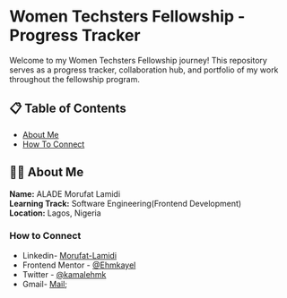 # Women Techsters Fellowship - Progress Tracker

Welcome to my Women Techsters Fellowship journey! This repository serves as a progress tracker, collaboration hub, and portfolio of my work throughout the fellowship program.

## 📋 Table of Contents
- [About Me](#about-me)
- [How To Connect](#how-to-connect)


## 👩‍💻 About Me
**Name:** ALADE Morufat Lamidi   
**Learning Track:** Software Engineering(Frontend Development)  
**Location:** Lagos, Nigeria  

### How to Connect
 - Linkedin- [Morufat-Lamidi](https://linkedin.com/in/morufat-lamidi)
 - Frontend Mentor - [@Ehmkayel](https://www.frontendmentor.io/profile/Ehmkayel)
 - Twitter - [@kamalehmk](https://www.twitter.com/kamalehmk)
 - Gmail- [Mail](mailto:lamidimorufat0@gmail.com);
